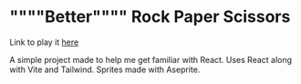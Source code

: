 # """"Better"""" Rock Paper Scissors

Link to play it [here](https://roberika.github.io/roberika-rock-paper-scissor/)

A simple project made to help me get familiar with React. Uses React along with Vite and Tailwind. Sprites made with Aseprite.
